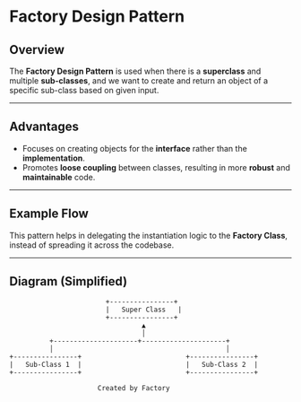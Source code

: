 # Factory Design Pattern

## Overview
The **Factory Design Pattern** is used when there is a **superclass** and multiple **sub-classes**, and we want to create and return an object of a specific sub-class based on given input.

---

## Advantages

- Focuses on creating objects for the **interface** rather than the **implementation**.
- Promotes **loose coupling** between classes, resulting in more **robust** and **maintainable** code.

---

## Example Flow


This pattern helps in delegating the instantiation logic to the **Factory Class**, instead of spreading it across the codebase.

---

## Diagram (Simplified)

```text
                        +----------------+
                        |   Super Class   |
                        +----------------+
                                 ▲
                                 │
          +---------------------+---------------------+
          │                                           │
+----------------+                          +----------------+
|   Sub-Class 1  |                          |   Sub-Class 2  |
+----------------+                          +----------------+

                      Created by Factory
